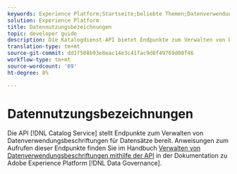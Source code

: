 ```yaml
---
keywords: Experience Platform;Startseite;beliebte Themen;Datenverwendungsbeschriftungen;Katalogdienst
solution: Experience Platform
title: Datennutzungsbezeichnungen
topic: developer guide
description: Die Katalogdienst-API bietet Endpunkte zum Verwalten von Datenverwendungsbeschriftungen für Datensätze.
translation-type: tm+mt
source-git-commit: dd1f508b93e8eac14e3c41fac9d8f49769d08f46
workflow-type: tm+mt
source-wordcount: '69'
ht-degree: 8%

---
```



# Datennutzungsbezeichnungen

Die API [!DNL Catalog Service] stellt Endpunkte zum Verwalten von Datenverwendungsbeschriftungen für Datensätze bereit. Anweisungen zum Aufrufen dieser Endpunkte finden Sie im Handbuch [Verwalten von Datenverwendungsbeschriftungen mithilfe der API](../../data-governance/labels/overview.md) in der Dokumentation zu Adobe Experience Platform [!DNL Data Governance].